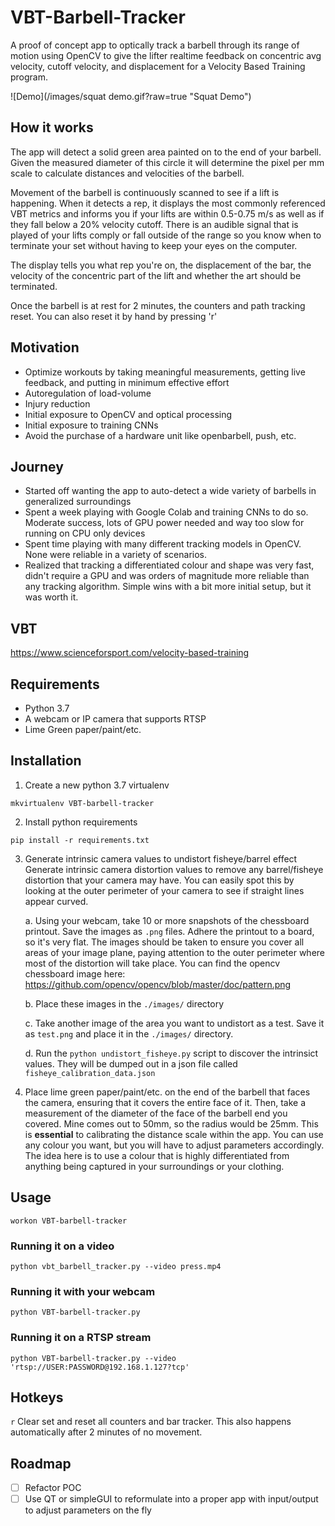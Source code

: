 # VBT-Barbell-Tracker
A proof of concept app to optically track a barbell through its range of motion using OpenCV to give the lifter realtime feedback on concentric avg velocity, cutoff velocity, and displacement for a Velocity Based Training program.

![Demo](/images/squat demo.gif?raw=true "Squat Demo")

## How it works
The app will detect a solid green area painted on to the end of your barbell. Given the measured diameter of this circle it will determine the pixel per mm scale to calculate distances and velocities of the barbell.

Movement of the barbell is continuously scanned to see if a lift is happening. When it detects a rep, it displays the most commonly referenced VBT metrics and informs you if your lifts are within 0.5-0.75 m/s as well as if they fall below a 20% velocity cutoff. There is an audible signal that is played of your lifts comply or fall outside of the range so you know when to terminate your set without having to keep your eyes on the computer.

The display tells you what rep you're on, the displacement of the bar, the velocity of the concentric part of the lift and whether the art should be terminated.

Once the barbell is at rest for 2 minutes, the counters and path tracking reset. You can also reset it by hand by pressing 'r'

## Motivation

- Optimize workouts by taking meaningful measurements, getting live feedback, and putting in minimum effective effort
- Autoregulation of load-volume
- Injury reduction
- Initial exposure to OpenCV and optical processing
- Initial exposure to training CNNs
- Avoid the purchase of a hardware unit like openbarbell, push, etc.

## Journey

- Started off wanting the app to auto-detect a wide variety of barbells in generalized surroundings
- Spent a week playing with Google Colab and training CNNs to do so. Moderate success, lots of GPU power needed and way too slow for running on CPU only devices
- Spent time playing with many different tracking models in OpenCV. None were reliable in a variety of scenarios.
- Realized that tracking a differentiated colour and shape was very fast, didn't require a GPU and was orders of magnitude more reliable than any tracking algorithm. Simple wins with a bit more initial setup, but it was worth it.

## VBT
https://www.scienceforsport.com/velocity-based-training

## Requirements
- Python 3.7
- A webcam or IP camera that supports RTSP
- Lime Green paper/paint/etc.

## Installation

1. Create a new python 3.7 virtualenv
```
mkvirtualenv VBT-barbell-tracker
```

2. Install python requirements
```
pip install -r requirements.txt
```

3. Generate intrinsic camera values to undistort fisheye/barrel effect
Generate intrinsic camera distortion values to remove any barrel/fisheye distortion that your camera may have. You can easily spot this by looking at the outer perimeter of your camera to see if straight lines appear curved.

    a. Using your webcam, take 10 or more snapshots of the chessboard printout. Save the images as `.png` files. Adhere the printout to a board, so it's very flat. The images should be taken to ensure you cover all areas of your image plane, paying attention to the outer perimeter where most of the distortion will take place. You can find the opencv chessboard image here: https://github.com/opencv/opencv/blob/master/doc/pattern.png

    b. Place these images in the `./images/` directory

    c. Take another image of the area you want to undistort as a test. Save it as `test.png` and place it in the `./images/` directory.

    d. Run the `python undistort_fisheye.py` script to discover the intrinsict values. They will be dumped out in a json file called `fisheye_calibration_data.json`

4. Place lime green paper/paint/etc. on the end of the barbell that faces the camera, ensuring that it covers the entire face of it. Then, take a measurement of the diameter of the face of the barbell end you covered. Mine comes out to 50mm, so the radius would be 25mm. This is **essential** to calibrating the distance scale within the app. You can use any colour you want, but you will have to adjust parameters accordingly. The idea here is to use a colour that is highly differentiated from anything being captured in your surroundings or your clothing.

## Usage

```
workon VBT-barbell-tracker
```

### Running it on a video
```
python vbt_barbell_tracker.py --video press.mp4
```

### Running it with your webcam
```
python VBT-barbell-tracker.py
```

### Running it on a RTSP stream
```
python VBT-barbell-tracker.py --video 'rtsp://USER:PASSWORD@192.168.1.127?tcp'
```

## Hotkeys

`r` Clear set and reset all counters and bar tracker. This also happens automatically after 2 minutes of no movement.

## Roadmap
- [ ] Refactor POC
- [ ] Use QT or simpleGUI to reformulate into a proper app with input/output to adjust parameters on the fly
